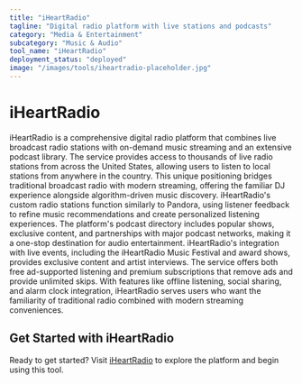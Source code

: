 ```yaml
---
title: "iHeartRadio"
tagline: "Digital radio platform with live stations and podcasts"
category: "Media & Entertainment"
subcategory: "Music & Audio"
tool_name: "iHeartRadio"
deployment_status: "deployed"
image: "/images/tools/iheartradio-placeholder.jpg"
---
```


# iHeartRadio

iHeartRadio is a comprehensive digital radio platform that combines live broadcast radio stations with on-demand music streaming and an extensive podcast library. The service provides access to thousands of live radio stations from across the United States, allowing users to listen to local stations from anywhere in the country. This unique positioning bridges traditional broadcast radio with modern streaming, offering the familiar DJ experience alongside algorithm-driven music discovery. iHeartRadio's custom radio stations function similarly to Pandora, using listener feedback to refine music recommendations and create personalized listening experiences. The platform's podcast directory includes popular shows, exclusive content, and partnerships with major podcast networks, making it a one-stop destination for audio entertainment. iHeartRadio's integration with live events, including the iHeartRadio Music Festival and award shows, provides exclusive content and artist interviews. The service offers both free ad-supported listening and premium subscriptions that remove ads and provide unlimited skips. With features like offline listening, social sharing, and alarm clock integration, iHeartRadio serves users who want the familiarity of traditional radio combined with modern streaming conveniences.
## Get Started with iHeartRadio

Ready to get started? Visit [iHeartRadio](https://iheartradio.com) to explore the platform and begin using this tool.
